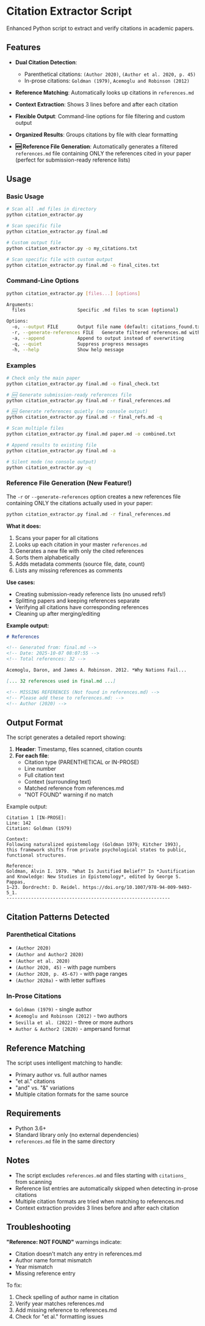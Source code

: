 # Citation Extractor Script

Enhanced Python script to extract and verify citations in academic papers.

## Features

- **Dual Citation Detection**:
  - Parenthetical citations: `(Author 2020)`, `(Author et al. 2020, p. 45)`
  - In-prose citations: `Goldman (1979)`, `Acemoglu and Robinson (2012)`

- **Reference Matching**: Automatically looks up citations in `references.md`

- **Context Extraction**: Shows 3 lines before and after each citation

- **Flexible Output**: Command-line options for file filtering and custom output

- **Organized Results**: Groups citations by file with clear formatting

- **🆕 Reference File Generation**: Automatically generates a filtered `references.md` file containing ONLY the references cited in your paper (perfect for submission-ready reference lists)

## Usage

### Basic Usage

```bash
# Scan all .md files in directory
python citation_extractor.py

# Scan specific file
python citation_extractor.py final.md

# Custom output file
python citation_extractor.py -o my_citations.txt

# Scan specific file with custom output
python citation_extractor.py final.md -o final_cites.txt
```

### Command-Line Options

```bash
python citation_extractor.py [files...] [options]

Arguments:
  files                   Specific .md files to scan (optional)

Options:
  -o, --output FILE       Output file name (default: citations_found.txt)
  -r, --generate-references FILE   Generate filtered references.md with only cited refs
  -a, --append            Append to output instead of overwriting
  -q, --quiet             Suppress progress messages
  -h, --help              Show help message
```

### Examples

```bash
# Check only the main paper
python citation_extractor.py final.md -o final_check.txt

# 🆕 Generate submission-ready references file
python citation_extractor.py final.md -r final_references.md

# 🆕 Generate references quietly (no console output)
python citation_extractor.py final.md -r final_refs.md -q

# Scan multiple files
python citation_extractor.py final.md paper.md -o combined.txt

# Append results to existing file
python citation_extractor.py final.md -a

# Silent mode (no console output)
python citation_extractor.py -q
```

### Reference File Generation (New Feature!)

The `-r` or `--generate-references` option creates a new references file containing ONLY the citations actually used in your paper:

```bash
python citation_extractor.py final.md -r final_references.md
```

**What it does:**
1. Scans your paper for all citations
2. Looks up each citation in your master `references.md`
3. Generates a new file with only the cited references
4. Sorts them alphabetically
5. Adds metadata comments (source file, date, count)
6. Lists any missing references as comments

**Use cases:**
- Creating submission-ready reference lists (no unused refs!)
- Splitting papers and keeping references separate
- Verifying all citations have corresponding references
- Cleaning up after merging/editing

**Example output:**
```markdown
# References

<!-- Generated from: final.md -->
<!-- Date: 2025-10-07 08:07:55 -->
<!-- Total references: 32 -->

Acemoglu, Daron, and James A. Robinson. 2012. *Why Nations Fail...

[... 32 references used in final.md ...]

<!-- MISSING REFERENCES (Not found in references.md) -->
<!-- Please add these to references.md: -->
<!-- Author (2020) -->
```

## Output Format

The script generates a detailed report showing:

1. **Header**: Timestamp, files scanned, citation counts
2. **For each file**:
   - Citation type (PARENTHETICAL or IN-PROSE)
   - Line number
   - Full citation text
   - Context (surrounding text)
   - Matched reference from references.md
   - "NOT FOUND" warning if no match

Example output:
```
Citation 1 [IN-PROSE]:
Line: 142
Citation: Goldman (1979)

Context:
Following naturalized epistemology (Goldman 1979; Kitcher 1993),
this framework shifts from private psychological states to public,
functional structures.

Reference:
Goldman, Alvin I. 1979. "What Is Justified Belief?" In *Justification
and Knowledge: New Studies in Epistemology*, edited by George S. Pappas,
1–23. Dordrecht: D. Reidel. https://doi.org/10.1007/978-94-009-9493-5_1.
------------------------------------------------------------
```

## Citation Patterns Detected

### Parenthetical Citations
- `(Author 2020)`
- `(Author and Author2 2020)`
- `(Author et al. 2020)`
- `(Author 2020, 45)` - with page numbers
- `(Author 2020, p. 45-67)` - with page ranges
- `(Author 2020a)` - with letter suffixes

### In-Prose Citations
- `Goldman (1979)` - single author
- `Acemoglu and Robinson (2012)` - two authors
- `Sevilla et al. (2022)` - three or more authors
- `Author & Author2 (2020)` - ampersand format

## Reference Matching

The script uses intelligent matching to handle:
- Primary author vs. full author names
- "et al." citations
- "and" vs. "&" variations
- Multiple citation formats for the same source

## Requirements

- Python 3.6+
- Standard library only (no external dependencies)
- `references.md` file in the same directory

## Notes

- The script excludes `references.md` and files starting with `citations_` from scanning
- Reference list entries are automatically skipped when detecting in-prose citations
- Multiple citation formats are tried when matching to references.md
- Context extraction provides 3 lines before and after each citation

## Troubleshooting

**"Reference: NOT FOUND"** warnings indicate:
- Citation doesn't match any entry in references.md
- Author name format mismatch
- Year mismatch
- Missing reference entry

To fix:
1. Check spelling of author name in citation
2. Verify year matches references.md
3. Add missing reference to references.md
4. Check for "et al." formatting issues
